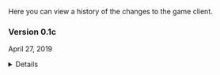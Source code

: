Here you can view a history of the changes to the game client.

### Version 0.1c
April 27, 2019
<details><summary>Details</summary>
<pre><code>
A list of changes will appear here.
</code></pre>
</details>
